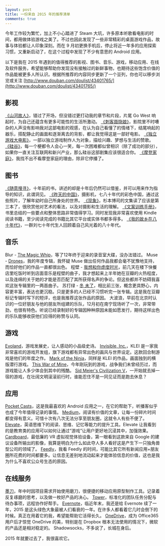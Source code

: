 ```yaml
---
layout: post
title: 一份来自 2015 年的推荐清单
comments: true
---
```


今年工作较为繁忙，加上不小心踏进了 Steam 大坑，许多原本听歌看电影的时间，都用做体验游戏之美了。不过也因此发现了一些非常精彩的桌面游戏作品，故事与体验都让人印象深刻。而在 9 月初更换手机后，停止将近一年多的应用探索习惯，又重新启动了，在这个过程中发现了不少有意思的 Android 应用。

以下是我在 2015 年遇到的值得推荐的影视、图书、音乐、游戏，移动应用、在线及软件服务，希望能够帮助你发现没有接触过的新鲜事物，也期待这些饱含价值的作品能被更多人所认识。根据所推荐的内容同步更新了一个豆列，你也可以移步浏览或关注 [http://www.douban.com/doulist/43401765/](http://www.douban.com/doulist/43401765/)


## 影视

[《山河故人》](http://movie.douban.com/subject/25890005/)，错过了开场，但没错过更打动我的章节和片段，片尾 Go West 响起时，为自己还蕴含有更多可能性的生活所激动。
[《刺客聂隐娘》](http://movie.douban.com/subject/2303845/)，影院里不时嘈杂的人声没有影响我对这部电影的观感，在认为自己看懂了的情绪下，结尾响起的器乐，搭配静止的画面和逐渐离去的背影，都让我觉得这是一部好电影。
[《独立游戏大电影》](http://movie.douban.com/subject/7015793/)，一部以独立游戏制作人为对象，描绘兴趣、梦想与生活的赞歌。
[《硅谷》](http://movie.douban.com/subject/25871679/)，每一个梗都令人会心一笑，每一次困难都似曾相识（除了成功的部分），如果你一直关注互联网和新兴产业，那么硅谷这部剧集应该很适合你。
[《摩登家庭》](http://movie.douban.com/subject/25879091/)，我找不出不看摩登家庭的理由，除非它停播了。


## 图书

[《随意搜寻》](http://book.douban.com/subject/25746680/)，十年前的书，讲述的却是十年后仍然可以借鉴，并可以用来作为指导的知识，此谓洞见。
[《昨天的中国》](http://book.douban.com/subject/26274949/)，摄影机，七八十年代的彩色中国，通过这些照片，了解年幼时自己所身处的世界。
[《现象》](http://book.douban.com/subject/26022685/)，杉本博司的文集读了应该是第三本了，很欣赏他对艺术的看法，以及对摄影和生活的理解。
[《文案训练手册》](http://book.douban.com/subject/6753830/)，书里总结的一些要点和整体思路非常值得学习。同时发现我非常喜欢使用 Kindle 阅读书籍，至少阅读完成的书籍比其它平台或实体书都多得多。
[《我的故乡在八十年代》](http://book.douban.com/subject/25774673/)，一群刘七十年代生人回顾着自己风光着的八十年代。

## 音乐

Blur - [The Magic Whip](http://music.douban.com/subject/26328886/)，等了12年终于迎来的录音室大碟，没办法错过。
Muse - [Drones](http://music.douban.com/subject/26342332/)，我的年度专辑，我怀疑 Muse 做出任何作品我都会毫不犹豫地支持，而恰好他们的作品一直都很出色。
程壁 - [我想和你虚度时光](http://music.douban.com/subject/26342332/)，前几天在楼下快餐店里吃饭时听到店面音乐是程壁的曲子，我才想起来上半年她在豆瓣的火热程度，以及连绵的关于她的才能是否匹配了其所获得名声的争论。但这些都并不妨碍我喜欢这张专辑里的一两首曲子。
苏打绿 - [冬 未了](http://music.douban.com/subject/26647176/)，相比前三张，概念更具野心，内容更丰富，表达也更沉稳。只是更多的人已经不习惯听完一张专辑。这是我在豆瓣标记专辑时写下的短评，也是我推荐这张作品的原因。
大波浪，早前在北京时认识的一位好朋友与他的朋友所组建的乐队，12月初在南宁现场听了一次，非常带劲，也很有特色。听说已经录制好的专辑因种种原因未能如愿发行，期待这样出色的乐队能够收获他们应得的称赞与认同。

## 游戏

[Evoland](http://www.douban.com/subject/24006353/)，游戏发展史，让人感动的小品级史诗。
[Invisible, Inc.](http://www.douban.com/subject/26314330/)，KLEI 是一家我非常喜欢的游戏开发组，旗下游戏都有异常出色的画风与世界设定。这款回合制游戏是他们的年度之作。
[Mark of the Ninja](http://www.douban.com/subject/23079280/)，同样是 KLEI 的作品，画面独到的横版潜行游戏。
[This War of Mine](http://www.douban.com/subject/26269051/)，今年刚玩到的游戏，战争我们未曾经历过，而游戏能让人多少体会到其中的残酷。
[Sid Meier's Civilization V](http://www.douban.com/subject/10755444/)，一开始就去掉一宿的游戏，在壮阔文明滚滚前行时，谁能忍住不是一同见证而是跑去休息？


## 应用

[Pocket Casts](http://www.douban.com/subject/21965370/)，这是我最喜欢的 Android 应用之一，在它的帮助下，听播客似乎也成了今年值得记录的事情。
[Medium](http://www.douban.com/subject/20499728/)，阅读有价值的文章，让每一份碎片时间都变得有意义。可惜十次有八次无法分享至朋友圈，这就令人有些不便了。
[Elevate](http://www.douban.com/subject/25901824/)，英语思维下的阅读、思维、记忆等能力的提升工具。Elevate 让我看到的是教育类的应用可以如何让通过“游戏”让用户更好地沉浸其中，加强效果。
[Cardboard](http://www.douban.com/subject/25943250/)，最低廉的 VR 虚拟视觉体验设备，第一眼看到这款来自 Google 的建议设备所输出的影像，我算是明白为什么如此夺人多人看好这是产生下一只独角兽型公司的领域了。
[Feedly](http://www.douban.com/subject/21908745/)，我看 Feedly 的时间，可能比其它所有新闻应用+朋友圈所花费的时间都要多。让信息无差别地流动起来才能体验信息的价值，这也是我为什么不喜欢公众号生态的原因。

## 在线服务

[墨刀](https://modao.cc/)，年中时因项目需求开始使用磨刀，很便捷的移动应用原型制作工具。记录着反复琢磨的思考，以及做一枚好产品的决心。
[Tower](https://tower.im/)，标准化的团队任务分配与待办事项，远程协作好帮手。
[Evernote](http://evernote.com/)，临近年末，我还是给 Evernote 续了一年，2015 是这头绿色大象最被人们看衰的一年。在许多人都看着它几时会倒下的时候。真正在用着它的我，希望能帮助它活得长久。
[OneDrive](https://onedrive.live.com/)，成为 Office365 用户后才惊觉 OneDrive 的美，特别是在 Dropbox 根本无法使用的情况下，微软的产品还是相对稳定的。
Shadowsocks，不多说了，长城在身后。


2015 年就要过去了，我很喜欢它。